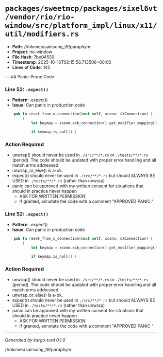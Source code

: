 # `packages/sweetmcp/packages/sixel6vt/vendor/rio/rio-window/src/platform_impl/linux/x11/util/modifiers.rs`

- **Path**: /Volumes/samsung_t9/paraphym
- **Project**: rio-window
- **File Hash**: 7be04530  
- **Timestamp**: 2025-10-10T02:15:58.713506+00:00  
- **Lines of Code**: 145

---## Panic-Prone Code


### Line 52: `.expect()`

- **Pattern**: .expect()
- **Issue**: Can panic in production code

```rust
    pub fn reset_from_x_connection(&mut self, xconn: &XConnection) {
        {
            let keymap = xconn.xcb_connection().get_modifier_mapping().expect("get_modifier_mapping failed").reply().expect("get_modifier_mapping failed");

            if keymap.is_null() {
```

### Action Required

- unwrap() should never be used in `./src/**/*.rs` or `./tests/**/*.rs` (period). The code should be updated with proper error handling and all match arms addressed.
- unwrap_or_else() is a-ok. 
- expect() should never be used in `./src/**/*.rs` but should ALWAYS BE USED in `./tests/**/*.rs` (rather than unwrap)
- panic can be approved with my written consent for situations that should in practice never happen  
  - ASK FOR WRITTEN PERMISSION
  - If granted, annotate the code with a comment "APPROVED PANIC "


### Line 52: `.expect()`

- **Pattern**: .expect()
- **Issue**: Can panic in production code

```rust
    pub fn reset_from_x_connection(&mut self, xconn: &XConnection) {
        {
            let keymap = xconn.xcb_connection().get_modifier_mapping().expect("get_modifier_mapping failed").reply().expect("get_modifier_mapping failed");

            if keymap.is_null() {
```

### Action Required

- unwrap() should never be used in `./src/**/*.rs` or `./tests/**/*.rs` (period). The code should be updated with proper error handling and all match arms addressed.
- unwrap_or_else() is a-ok. 
- expect() should never be used in `./src/**/*.rs` but should ALWAYS BE USED in `./tests/**/*.rs` (rather than unwrap)
- panic can be approved with my written consent for situations that should in practice never happen  
  - ASK FOR WRITTEN PERMISSION
  - If granted, annotate the code with a comment "APPROVED PANIC "

---

*Generated by kargo-turd 0.1.0*

/Volumes/samsung_t9/paraphym